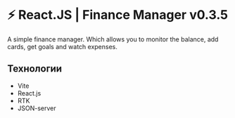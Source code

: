 # ⚡️ React.JS | Finance Manager v0.3.5

A simple finance manager. Which allows you to monitor the balance, add cards, get goals and watch expenses.

## Технологии

-   Vite
-   React.js
-   RTK
-   JSON-server

